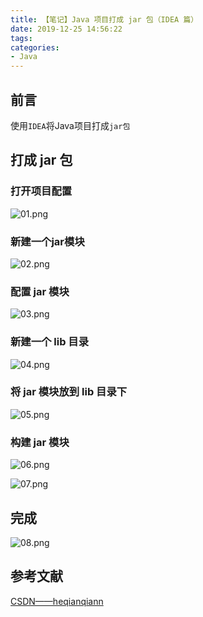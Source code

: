 ```yaml
---
title: 【笔记】Java 项目打成 jar 包（IDEA 篇）
date: 2019-12-25 14:56:22
tags:
categories:
- Java
---
```


## 前言

使用`IDEA`将Java项目打成`jar包`

<!-- more -->

## 打成 jar 包

### 打开项目配置

![01.png](/images/20191225145622/01.png)

### 新建一个jar模块

![02.png](/images/20191225145622/02.png)

### 配置 jar 模块

![03.png](/images/20191225145622/03.png)

### 新建一个 lib 目录

![04.png](/images/20191225145622/04.png)

### 将 jar 模块放到 lib 目录下

![05.png](/images/20191225145622/05.png)

### 构建 jar 模块

![06.png](/images/20191225145622/06.png)

![07.png](/images/20191225145622/07.png)

## 完成

![08.png](/images/20191225145622/08.png)

## 参考文献

[CSDN——heqianqiann](https://blog.csdn.net/Thousa_Ho/article/details/72799871)

